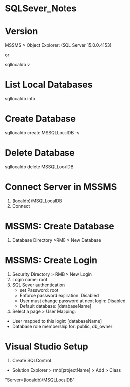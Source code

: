# SQLSever_Notes

# Version
MSSMS > Object Explorer: (SQL Server 15.0.0.4153)

or 

sqllocaldb v

# List Local Databases
sqllocaldb info

# Create Database
sqllocaldb create MSSQLLocalDB -s

# Delete Database
sqllocaldb delete MSSQLLocalDB

# Connect Server in MSSMS
1. (localdb)\MSQLLocalDB
2. Connect

# MSSMS: Create Database 
1. Database Directory >RMB > New Database

# MSSMS: Create Login
1. Security Directory > RMB > New Login
2. Login name: root
3. SQL Sever authentication
    - set Password: root
    - Enforce password expiration: Disabled
    - User must change password at next login: Disabled
    - Default database: [databaseName]
4. Select a page > User Mapping:
- User mapped to this login: [databaseName]
- Database role membership for: public, db_owner

# Visual Studio Setup
1. Create SQLControl
- Solution Explorer > rmb[projectName] > Add > Class

"Server=(localdb)\MSQLLocalDB"